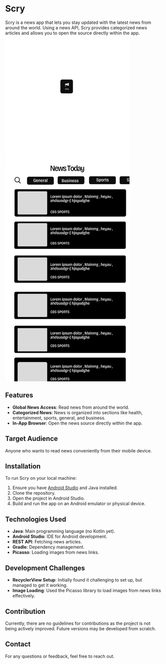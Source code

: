 # Scry

Scry is a news app that lets you stay updated with the latest news from around the world. Using a news API, Scry provides categorized news articles and allows you to open the source directly within the app.
<img src="scry.(7).png" alt="Alt text" width="400"/> <img src="News Today.png" alt="Alt text" width="400"/>



## Features

- **Global News Access**: Read news from around the world.
- **Categorized News**: News is organized into sections like health, entertainment, sports, general, and business.
- **In-App Browser**: Open the news source directly within the app.

## Target Audience

Anyone who wants to read news conveniently from their mobile device.

## Installation

To run Scry on your local machine:

1. Ensure you have [Android Studio](https://developer.android.com/studio) and Java installed.
2. Clone the repository.
3. Open the project in Android Studio.
4. Build and run the app on an Android emulator or physical device.

## Technologies Used

- **Java**: Main programming language (no Kotlin yet).
- **Android Studio**: IDE for Android development.
- **REST API**: Fetching news articles.
- **Gradle**: Dependency management.
- **Picasso**: Loading images from news links.

## Development Challenges

- **RecyclerView Setup**: Initially found it challenging to set up, but managed to get it working.
- **Image Loading**: Used the Picasso library to load images from news links effectively.

## Contribution

Currently, there are no guidelines for contributions as the project is not being actively improved. Future versions may be developed from scratch.

## Contact

For any questions or feedback, feel free to reach out.

